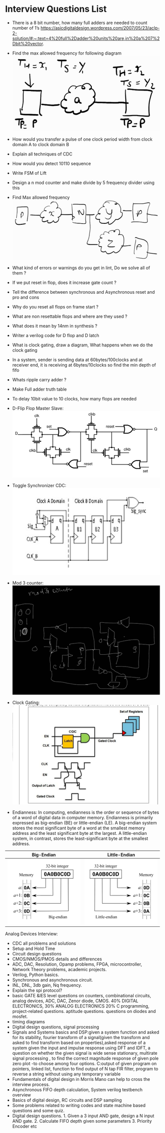 # Interview Questions List

* There is a 8 bit number, how many full adders are needed to count number of 1’s
  https://asicdigitaldesign.wordpress.com/2007/05/23/aclp-2-solution/#:~:text=4%20full%2Dadder%20units%20are,in%20a%207%2Dbit%20vector.
* Find the max allowed frequency for following diagram
  ![pic6](../images/pic6.jpg)
* How would you transfer a pulse of one clock period width from clock domain A to clock domain B
* Explain all techniques of CDC
* How would you detect 10110 sequence
* Write FSM of Lift
* Design a n mod counter and make divide by 5 frequency divider using this
* Find Max allowed frequency
  ![pic7](../images/pic7.jpg)
* What kind of errors or warnings do you get in lint, Do we solve all of them ?
* If we put reset in flop, does it increase gate count ?
* Tell the difference between synchronous and Asynchronous reset and pro and cons
* Why do you reset all flops on frame start ?
* What are non resettable flops and where are they used ?
* What does it mean by 14nm in synthesis ?
* Writer a verilog code for D flop and D latch
* What is clock gating, draw a diagram, What happens when we do the clock gating
* In a system, sender is sending data at 60bytes/100clocks and at receiver end,  it is receiving at 6bytes/10clocks so find the min depth of fifo
* Whats ripple carry adder ?
* Make Full adder truth table

* To delay 10bit value to 10 clocks, how many flops are needed

* D-Flip Flop Master Slave:
![pic1](../images/pic1.png)

* Toggle Synchronizer CDC:
![pic2](../images/pic2.png)

* Mod 3 counter:
![pic3](../images/pic3.png)

* Clock Gating:
![pic5](../images/pic5.png)

* Endianness: In computing, endianness is the order or sequence of bytes of a word of digital data in computer memory. Endianness is primarily expressed as big-endian (BE) or little-endian (LE). A big-endian system stores the most significant byte of a word at the smallest memory address and the least significant byte at the largest. A little-endian system, in contrast, stores the least-significant byte at the smallest address.

| Big-Endian | Little-Endian |
| :---:      | :---:         |
| <img src="../images/big_endian.png" width="400"> | <img src="../images/little_endian.png" width="400"> |


Analog Devices Interview:
- CDC all problems and solutions
- Setup and Hold Time
- Circuit design questions
- CMOS/NMOS/PMOS details and differences
- ADC, DAC, Resolution, Opamp problems, FPGA, microcontroller, Network Theory problems, academic projects.
- Verilog, Python basics.
- Synchronous and asynchronous circuit.
- INL, DNL, 3db gain, Nq frequency.
- Explain the spi protocol?
- basic GATE &IES level questions on counters, combinational circuits, analog devices, ADC, DAC, Zenor diode, CMOS. 40% DIGITAL ELECTRONICS, 30% ANALOG ELECTRONICS 20% C programming, project-related questions. aptitude questions. questions on diodes and mosfet.
- timing diagrams
- Digital design questions, signal processing
- Signals and Systems basics and DSP:given a system function and asked for its stability, fourier transform of a signal(given the transform and asked to find transform based on properties),asked response of a system given the input and impulse response using DFT and IDFT, a question on whether the given signal is wide sense stationary, multirate signal processing , to find the correct magnitude response of given pole zero plot -to choose among four options.
C:output of given program on pointers, linked list, function to find output of N tap FIR filter, program to reverse a string without using any temporary variable
- Fundamentals of digital design in Morris Mano can help to cross the interview process.
- Asynchronous FIFO depth calculation, System verilog testbench overview
- Basics of digital design, RC circuits and DSP sampling
- Some problems related to writing codes and state machine based questions and some quiz.
- Digital design questions. 1. Given a 3 input AND gate, design a N input AND gate. 2. Calculate FIFO depth given some parameters 3. Priority Encoder etc

